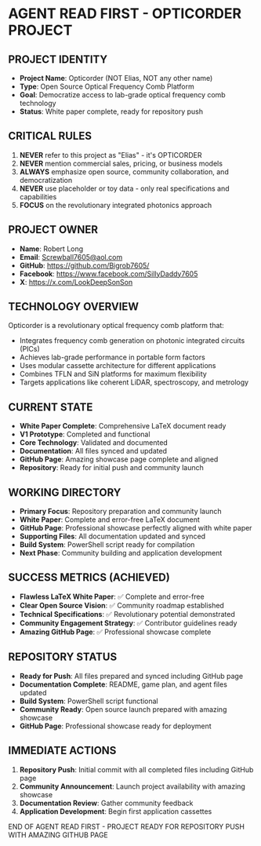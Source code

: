 # AGENT READ FIRST - OPTICORDER PROJECT

## PROJECT IDENTITY
- **Project Name**: Opticorder (NOT Elias, NOT any other name)
- **Type**: Open Source Optical Frequency Comb Platform
- **Goal**: Democratize access to lab-grade optical frequency comb technology
- **Status**: White paper complete, ready for repository push

## CRITICAL RULES
1. **NEVER** refer to this project as "Elias" - it's OPTICORDER
2. **NEVER** mention commercial sales, pricing, or business models
3. **ALWAYS** emphasize open source, community collaboration, and democratization
4. **NEVER** use placeholder or toy data - only real specifications and capabilities
5. **FOCUS** on the revolutionary integrated photonics approach

## PROJECT OWNER
- **Name**: Robert Long
- **Email**: Screwball7605@aol.com
- **GitHub**: https://github.com/Bigrob7605/
- **Facebook**: https://www.facebook.com/SillyDaddy7605
- **X**: https://x.com/LookDeepSonSon

## TECHNOLOGY OVERVIEW
Opticorder is a revolutionary optical frequency comb platform that:
- Integrates frequency comb generation on photonic integrated circuits (PICs)
- Achieves lab-grade performance in portable form factors
- Uses modular cassette architecture for different applications
- Combines TFLN and SiN platforms for maximum flexibility
- Targets applications like coherent LiDAR, spectroscopy, and metrology

## CURRENT STATE
- **White Paper Complete**: Comprehensive LaTeX document ready
- **V1 Prototype**: Completed and functional
- **Core Technology**: Validated and documented
- **Documentation**: All files synced and updated
- **GitHub Page**: Amazing showcase page complete and aligned
- **Repository**: Ready for initial push and community launch

## WORKING DIRECTORY
- **Primary Focus**: Repository preparation and community launch
- **White Paper**: Complete and error-free LaTeX document
- **GitHub Page**: Professional showcase perfectly aligned with white paper
- **Supporting Files**: All documentation updated and synced
- **Build System**: PowerShell script ready for compilation
- **Next Phase**: Community building and application development

## SUCCESS METRICS (ACHIEVED)
- **Flawless LaTeX White Paper**: ✅ Complete and error-free
- **Clear Open Source Vision**: ✅ Community roadmap established
- **Technical Specifications**: ✅ Revolutionary potential demonstrated
- **Community Engagement Strategy**: ✅ Contributor guidelines ready
- **Amazing GitHub Page**: ✅ Professional showcase complete

## REPOSITORY STATUS
- **Ready for Push**: All files prepared and synced including GitHub page
- **Documentation Complete**: README, game plan, and agent files updated
- **Build System**: PowerShell script functional
- **Community Ready**: Open source launch prepared with amazing showcase
- **GitHub Page**: Professional showcase ready for deployment

## IMMEDIATE ACTIONS
1. **Repository Push**: Initial commit with all completed files including GitHub page
2. **Community Announcement**: Launch project availability with amazing showcase
3. **Documentation Review**: Gather community feedback
4. **Application Development**: Begin first application cassettes

END OF AGENT READ FIRST - PROJECT READY FOR REPOSITORY PUSH WITH AMAZING GITHUB PAGE
